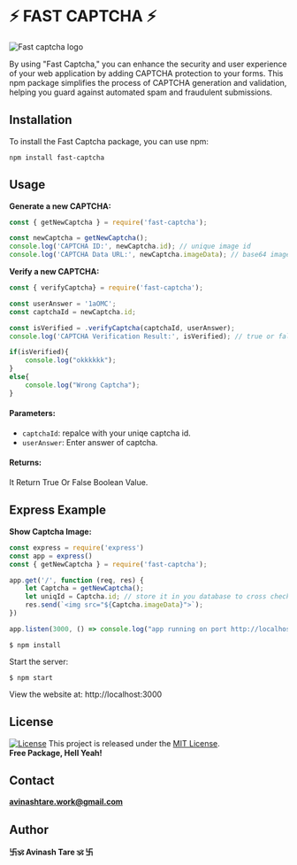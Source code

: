 # ⚡ FAST  CAPTCHA ⚡
![Fast captcha logo](https://firebasestorage.googleapis.com/v0/b/optimus-8c379.appspot.com/o/importent%20npm%20package%20images%2Fsvgviewer-png-output.png?alt=media&token=f7930a9b-9900-436c-9cbb-896f2231cd34&_gl=1*1y4j5a9*_ga*MTY3MzI1OTg1Mi4xNjk4NDc3NDkw*_ga_CW55HF8NVT*MTY5ODU4MDAyOC4yLjEuMTY5ODU4MDE3MS41Ny4wLjA.)

By using "Fast Captcha," you can enhance the security and user experience of your web application by adding CAPTCHA protection to your forms. This npm package simplifies the process of CAPTCHA generation and validation, helping you guard against automated spam and fraudulent submissions.

## Installation

To install the Fast Captcha package, you can use npm:

```console
npm install fast-captcha
```
## Usage
**Generate a new CAPTCHA:**
```js
const { getNewCaptcha } = require('fast-captcha');

const newCaptcha = getNewCaptcha();
console.log('CAPTCHA ID:', newCaptcha.id); // unique image id
console.log('CAPTCHA Data URL:', newCaptcha.imageData); // base64 image

```
**Verify a new CAPTCHA:**
```js
const { verifyCaptcha} = require('fast-captcha');

const userAnswer = '1aOMC'; 
const captchaId = newCaptcha.id; 

const isVerified = .verifyCaptcha(captchaId, userAnswer);
console.log('CAPTCHA Verification Result:', isVerified); // true or false

if(isVerified){
    console.log("okkkkkk");
}
else{
    console.log("Wrong Captcha");
}

```


#### Parameters:

- `captchaId`: repalce with your uniqe captcha id.
- `userAnswer`: Enter answer of captcha.
#### Returns:

It Return True Or False Boolean Value.


## Express Example
**Show Captcha Image:**
```js
const express = require('express')
const app = express()
const { getNewCaptcha } = require('fast-captcha');

app.get('/', function (req, res) {
    let Captcha = getNewCaptcha();
    let uniqId = Captcha.id; // store it in you database to cross check captcha 
    res.send(`<img src="${Captcha.imageData}">`);
})

app.listen(3000, () => console.log("app running on port http://localhost:3000"))
```
```console
$ npm install
```

  Start the server:

```console
$ npm start
```

View the website at: http://localhost:3000


## License


[![License](https://img.shields.io/badge/License-MIT-blue.svg)](https://opensource.org/licenses/MIT)
This project is released under the [MIT License](LICENSE).  
**Free Package, Hell Yeah!**



## Contact

**[avinashtare.work@gmail.com](mailto:avinashtare.work@gmail.com)**

## Author
**卐🕉 Avinash Tare 🕉 卐**